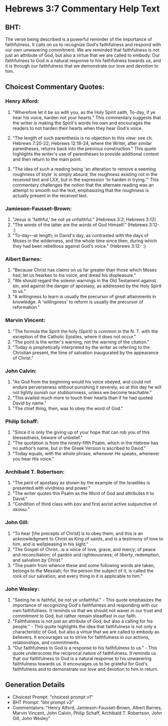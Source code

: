 # Hebrews 3:7 Commentary Help Text

## BHT:
The verse being described is a powerful reminder of the importance of faithfulness. It calls on us to recognize God's faithfulness and respond with our own unwavering commitment. We are reminded that faithfulness is not just an attribute of God, but also a virtue that we are called to embody. Our faithfulness to God is a natural response to his faithfulness towards us, and it is through our faithfulness that we demonstrate our love and devotion to him.

## Choicest Commentary Quotes:
### Henry Alford:
1. "Wherefore let it be so with you, as the Holy Spirit saith, To-day, if ye hear his voice, harden not your hearts." This commentary suggests that the writer is making the Spirit's words his own and encourages the readers to not harden their hearts when they hear God's voice.

2. "The length of such parenthesis is no objection to this view: see ch. Hebrews 7:20-22; Hebrews 12:18-24, where the Writer, after similar parentheses, returns back into the previous construction." This quote highlights the writer's use of parentheses to provide additional context and then return to the main point.

3. "The idea of such a reading being 'an alteration to remove a seeming roughness of style' is simply absurd, the roughness existing not in the received text and LXX, but in the expression 'to harden in trying.'" This commentary challenges the notion that the alternate reading was an attempt to smooth out the text, emphasizing that the roughness is actually present in the received text.

### Jamieson-Fausset-Brown:
1. "Jesus is 'faithful,' be not ye unfaithful." (Hebrews 3:2; Hebrews 3:12)
2. "The words of the latter are the words of God Himself." (Hebrews 3:12- :)
3. "To-day—at length; in David's day, as contrasted with the days of Moses in the wilderness, and the whole time since then, during which they had been rebellious against God's voice." (Hebrews 3:12- :)

### Albert Barnes:
1. "Because Christ has claims on us far greater than those which Moses had, let us hearken to his voice, and dread his displeasure."
2. "We should regard the solemn warnings in the Old Testament against sin, and against the danger of apostasy, as addressed by the Holy Spirit to us."
3. "A willingness to learn is usually the precursor of great attainments in knowledge. A 'willingness' to reform is usually the precursor of reformation."

### Marvin Vincent:
1. "The formula the Spirit the holy (Spirit) is common in the N. T. with the exception of the Catholic Epistles, where it does not occur."
2. "The point is the writer's warning, not the warning of the citation."
3. "Today is prophetically interpreted by the writer as referring to the Christian present, the time of salvation inaugurated by the appearance of Christ."

### John Calvin:
1. "As God from the beginning would his voice obeyed, and could not endure perverseness without punishing it severely, so at this day he will not lightly punish our stubbornness, unless we become teachable."
2. "This availed much more to touch their hearts than if he had quoted David by name."
3. "The chief thing, then, was to obey the word of God."

### Philip Schaff:
1. "Since it is only the giving up of your hope that can rob you of this blessedness, beware of unbelief."
2. "The quotation is from the ninety-fifth Psalm, which in the Hebrew has no author’s name, but in the Greek Version is ascribed to David."
3. "Today equals, with the whole phrase, whenever He speaks, whenever you hear His voice."

### Archibald T. Robertson:
1. "The peril of apostasy as shown by the example of the Israelites is presented with vividness and power." 
2. "The writer quotes this Psalm as the Word of God and attributes it to David." 
3. "Condition of third class with εαν and first aorist active subjunctive of ακουω."

### John Gill:
1. "To hear [the precepts of Christ] is to obey them; and this is an acknowledgment to Christ as King of saints, and is a testimony of love to him, and is wellpleasing in his sight."
2. "The Gospel of Christ...is a voice of love, grace, and mercy; of peace and reconciliation; of pardon and righteousness; of liberty, redemption, and salvation by Christ."
3. "The psalm from whence these and some following words are taken, belongs to the Messiah; for the person the subject of it, is called the rock of our salvation; and every thing in it is applicable to him."

### John Wesley:
1. "Seeing he is faithful, be not ye unfaithful." - This quote emphasizes the importance of recognizing God's faithfulness and responding with our own faithfulness. It reminds us that we should not waver in our trust and commitment to God, but rather remain steadfast in our faith.
2. "Faithfulness is not just an attribute of God, but also a calling for his people." - This quote highlights the idea that faithfulness is not only a characteristic of God, but also a virtue that we are called to embody as believers. It encourages us to strive for faithfulness in our actions, relationships, and commitments.
3. "Our faithfulness to God is a response to his faithfulness to us." - This quote underscores the reciprocal nature of faithfulness. It reminds us that our faithfulness to God is a natural response to his unwavering faithfulness towards us. It encourages us to be grateful for God's faithfulness and to demonstrate our love and devotion to him in return.


## Generation Details
- Choicest Prompt: "choicest prompt v1"
- BHT Prompt: "bht prompt v3"
- Commentators: "Henry Alford, Jamieson-Fausset-Brown, Albert Barnes, Marvin Vincent, John Calvin, Philip Schaff, Archibald T. Robertson, John Gill, John Wesley"
